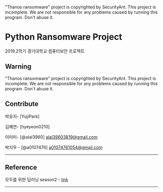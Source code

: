 "Thanos ransomware" project is copyrighted by SecurityAnt.
This project is incomplete.
We are not responsible for any problems caused by running this program.
Don't abuse it.
# Python Ransomware Project

2019.2학기 경기대학교 컴퓨터보안 프로젝트

## Warning

"Thanos ransomware" project is copyrighted by SecurityAnt.
This project is incomplete.
We are not responsible for any problems caused by running this program.
Don't abuse it.

## Contribute

박유지- [YujiPark]

김혜연- [hyeyeon0210]


이미미- [@alal3960]
alal39603819@gmail.com  

박지우 - [@a0107476]
a01074761054@gmail.com


---
## Reference

모두를 위한 딥러닝 season2 - [link](https://deeplearningzerotoall.github.io/season2/lec_tensorflow.html)

---

<!--
[https://github.com/yourname/github-link](https://github.com/dbader/)
-->
<!--
## Contributing

1. Fork it (<https://github.com/yourname/yourproject/fork>)
2. Create your feature branch (`git checkout -b feature/fooBar`)
3. Commit your changes (`git commit -am 'Add some fooBar'`)
4. Push to the branch (`git push origin feature/fooBar`)
5. Create a new Pull Request
>
<!-- Markdown link & img dfn's -->
<!--
[npm-image]: https://img.shields.io/npm/v/datadog-metrics.svg?style=flat-square
[npm-url]: https://npmjs.org/package/datadog-metrics
[npm-downloads]: https://img.shields.io/npm/dm/datadog-metrics.svg?style=flat-square
[travis-image]: https://img.shields.io/travis/dbader/node-datadog-metrics/master.svg?style=flat-square
[travis-url]: https://travis-ci.org/dbader/node-datadog-metrics
[wiki]: https://github.com/yourname/yourproject/wiki
-->
